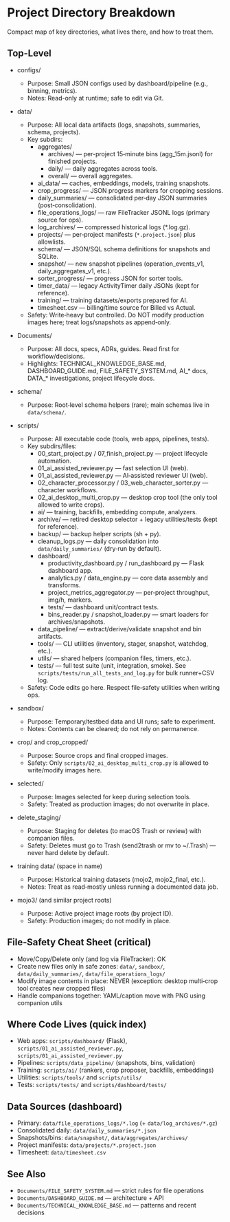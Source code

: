 # Project Directory Breakdown

Compact map of key directories, what lives there, and how to treat them.

## Top-Level

- configs/
  - Purpose: Small JSON configs used by dashboard/pipeline (e.g., binning, metrics).
  - Notes: Read-only at runtime; safe to edit via Git.

- data/
  - Purpose: All local data artifacts (logs, snapshots, summaries, schema, projects).
  - Key subdirs:
    - aggregates/
      - archives/ — per-project 15‑minute bins (agg_15m.jsonl) for finished projects.
      - daily/ — daily aggregates across tools.
      - overall/ — overall aggregates.
    - ai_data/ — caches, embeddings, models, training snapshots.
    - crop_progress/ — JSON progress markers for cropping sessions.
    - daily_summaries/ — consolidated per‑day JSON summaries (post‑consolidation).
    - file_operations_logs/ — raw FileTracker JSONL logs (primary source for ops).
    - log_archives/ — compressed historical logs (*.log.gz).
    - projects/ — per‑project manifests (`*.project.json`) plus allowlists.
    - schema/ — JSON/SQL schema definitions for snapshots and SQLite.
    - snapshot/ — new snapshot pipelines (operation_events_v1, daily_aggregates_v1, etc.).
    - sorter_progress/ — progress JSON for sorter tools.
    - timer_data/ — legacy ActivityTimer daily JSONs (kept for reference).
    - training/ — training datasets/exports prepared for AI.
    - timesheet.csv — billing/time source for Billed vs Actual.
  - Safety: Write‑heavy but controlled. Do NOT modify production images here; treat logs/snapshots as append‑only.

- Documents/
  - Purpose: All docs, specs, ADRs, guides. Read first for workflow/decisions.
  - Highlights: TECHNICAL_KNOWLEDGE_BASE.md, DASHBOARD_GUIDE.md, FILE_SAFETY_SYSTEM.md,
    AI_* docs, DATA_* investigations, project lifecycle docs.

- schema/
  - Purpose: Root‑level schema helpers (rare); main schemas live in `data/schema/`.

- scripts/
  - Purpose: All executable code (tools, web apps, pipelines, tests).
  - Key subdirs/files:
    - 00_start_project.py / 07_finish_project.py — project lifecycle automation.
    - 01_ai_assisted_reviewer.py — fast selection UI (web).
    - 01_ai_assisted_reviewer.py — AI‑assisted reviewer UI (web).
    - 02_character_processor.py / 03_web_character_sorter.py — character workflows.
    - 02_ai_desktop_multi_crop.py — desktop crop tool (the only tool allowed to write crops).
    - ai/ — training, backfills, embedding compute, analyzers.
    - archive/ — retired desktop selector + legacy utilities/tests (kept for reference).
    - backup/ — backup helper scripts (sh + py).
    - cleanup_logs.py — daily consolidation into `data/daily_summaries/` (dry‑run by default).
    - dashboard/
      - productivity_dashboard.py / run_dashboard.py — Flask dashboard app.
      - analytics.py / data_engine.py — core data assembly and transforms.
      - project_metrics_aggregator.py — per‑project throughput, img/h, markers.
      - tests/ — dashboard unit/contract tests.
      - bins_reader.py / snapshot_loader.py — smart loaders for archives/snapshots.
    - data_pipeline/ — extract/derive/validate snapshot and bin artifacts.
    - tools/ — CLI utilities (inventory, stager, snapshot, watchdog, etc.).
    - utils/ — shared helpers (companion files, timers, etc.).
    - tests/ — full test suite (unit, integration, smoke). See `scripts/tests/run_all_tests_and_log.py` for bulk runner+CSV log.
  - Safety: Code edits go here. Respect file‑safety utilities when writing ops.

- sandbox/
  - Purpose: Temporary/testbed data and UI runs; safe to experiment.
  - Notes: Contents can be cleared; do not rely on permanence.

- crop/ and crop_cropped/
  - Purpose: Source crops and final cropped images.
  - Safety: Only `scripts/02_ai_desktop_multi_crop.py` is allowed to write/modify images here.

- selected/
  - Purpose: Images selected for keep during selection tools.
  - Safety: Treated as production images; do not overwrite in place.

- delete_staging/
  - Purpose: Staging for deletes (to macOS Trash or review) with companion files.
  - Safety: Deletes must go to Trash (send2trash or mv to ~/.Trash) — never hard delete by default.

- training data/ (space in name)
  - Purpose: Historical training datasets (mojo2, mojo2_final, etc.).
  - Notes: Treat as read‑mostly unless running a documented data job.

- mojo3/ (and similar project roots)
  - Purpose: Active project image roots (by project ID).
  - Safety: Production images; do not modify in place.

## File‑Safety Cheat Sheet (critical)

- Move/Copy/Delete only (and log via FileTracker): OK
- Create new files only in safe zones: `data/`, `sandbox/`, `data/daily_summaries/`, `data/file_operations_logs/`
- Modify image contents in place: NEVER (exception: desktop multi‑crop tool creates new cropped files)
- Handle companions together: YAML/caption move with PNG using companion utils

## Where Code Lives (quick index)

- Web apps: `scripts/dashboard/` (Flask), `scripts/01_ai_assisted_reviewer.py`, `scripts/01_ai_assisted_reviewer.py`
- Pipelines: `scripts/data_pipeline/` (snapshots, bins, validation)
- Training: `scripts/ai/` (rankers, crop proposer, backfills, embeddings)
- Utilities: `scripts/tools/` and `scripts/utils/`
- Tests: `scripts/tests/` and `scripts/dashboard/tests/`

## Data Sources (dashboard)

- Primary: `data/file_operations_logs/*.log` (+ `data/log_archives/*.gz`)
- Consolidated daily: `data/daily_summaries/*.json`
- Snapshots/bins: `data/snapshot/`, `data/aggregates/archives/`
- Project manifests: `data/projects/*.project.json`
- Timesheet: `data/timesheet.csv`

## See Also

- `Documents/FILE_SAFETY_SYSTEM.md` — strict rules for file operations
- `Documents/DASHBOARD_GUIDE.md` — architecture + API
- `Documents/TECHNICAL_KNOWLEDGE_BASE.md` — patterns and recent decisions


